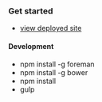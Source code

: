 ### Get started

* [view deployed site](https://preset-tap.herokuapp.com/)

#### Development

* npm install -g foreman
* npm install -g bower
* npm install
* gulp

